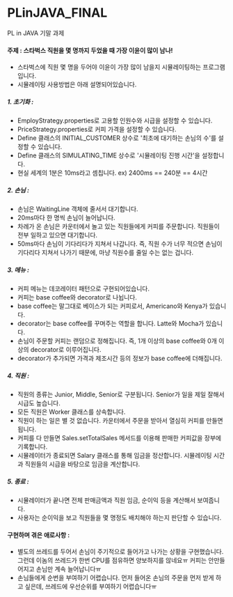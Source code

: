 # PLinJAVA_FINAL
PL in JAVA 기말 과제

#### 주제 : 스타벅스 직원을 몇 명까지 두었을 때 가장 이윤이 많이 남나!
- 스타벅스에 직원 몇 명을 두어야 이윤이 가장 많이 남을지 시뮬레이팅하는 프로그램입니다.
- 시뮬레이팅 사용방법은 아래 설명되어있습니다.

##### 1. 초기화 :
- EmployStrategy.properties로 고용할 인원수와 시급을 설정할 수 있습니다.
- PriceStrategy.properties로 커피 가격을 설정할 수 있습니다.
- Define 클래스의 INITIAL_CUSTOMER 상수로 '최초에 대기하는 손님의 수'를 설정할 수 있습니다.
- Define 클래스의 SIMULATING_TIME 상수로 '시뮬레이팅 진행 시간'을 설정합니다.
- 현실 세계의 1분은 10ms라고 셈칩니다. ex) 2400ms == 240분 == 4시간

##### 2. 손님 :
- 손님은 WaitingLine 객체에 줄서서 대기합니다.
- 20ms마다 한 명씩 손님이 늘어납니다.
- 차례가 온 손님은 카운터에서 놀고 있는 직원들에게 커피를 주문합니다. 직원들이 전부 일하고 있으면 대기합니다.
- 50ms마다 손님이 기다리다가 지쳐서 나갑니다. 즉, 직원 수가 너무 적으면 손님이 기다리다 지쳐서 나가기 때문에, 마냥 직원수를 줄일 수는 없는 겁니다.

##### 3. 메뉴 :
- 커피 메뉴는 데코레이터 패턴으로 구현되어있습니다.
- 커피는 base coffee와 decorator로 나뉩니다.
- base coffee는 말그대로 베이스가 되는 커피로서, Americano와 Kenya가 있습니다.
- decorator는 base coffee를 꾸며주는 역할을 합니다. Latte와 Mocha가 있습니다.
- 손님이 주문할 커피는 랜덤으로 정해집니다. 즉, 1개 이상의 base coffee와 0개 이상의 decorator로 이루어집니다.
- decorator가 추가되면 가격과 제조시간 등의 정보가 base coffee에 더해집니다.

##### 4. 직원 :
- 직원의 종류는 Junior, Middle, Senior로 구분됩니다. Senior가 일을 제일 잘해서 시급도 높습니다.
- 모든 직원은 Worker 클래스를 상속합니다.
- 직원이 하는 일은 별 것 없습니다. 카운터에서 주문을 받아서 열심히 커피를 만들면 됩니다.
- 커피를 다 만들면 Sales.setTotalSales 메서드를 이용해 판매한 커피값을 장부에 기록합니다. 
- 시뮬레이터가 종료되면 Salary 클래스를 통해 임금을 정산합니다. 시뮬레이팅 시간과 직원들의 시급을 바탕으로 임금을 계산합니다.

##### 5. 종료 :
- 시뮬레이터가 끝나면 전체 판매금액과 직원 임금, 순이익 등을 계산해서 보여줍니다.
- 사용자는 순이익을 보고 직원들을 몇 명정도 배치해야 하는지 판단할 수 있습니다.


#### 구현하며 겪은 애로사항 :
- 별도의 쓰레드를 두어서 손님이 주기적으로 들어가고 나가는 상황을 구현했습니다. 그런데 이놈의 쓰레드가 한번 CPU를 점유하면 양보하지를 않네요ㅠ 커피는 안만들어지고 손님만 계속 늘어납니다ㅠ
- 손님들에게 순번을 부여하기 어렵습니다. 먼저 들어온 손님의 주문을 먼저 받게 하고 싶은데, 쓰레드에 우선순위를 부여하기 어렵습니다ㅠ
